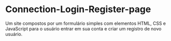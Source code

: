 # Connection-Login-Register-page
Um site compostos por um formulário simples com elementos HTML, CSS e JavaScript para o usuário entrar em sua conta e criar um registro de novo usuário.
